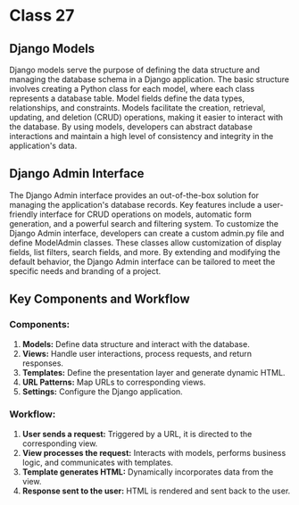 # Class 27

## Django Models

Django models serve the purpose of defining the data structure and managing the database schema in a Django application. The basic structure involves creating a Python class for each model, where each class represents a database table. Model fields define the data types, relationships, and constraints. Models facilitate the creation, retrieval, updating, and deletion (CRUD) operations, making it easier to interact with the database. By using models, developers can abstract database interactions and maintain a high level of consistency and integrity in the application's data.

## Django Admin Interface

The Django Admin interface provides an out-of-the-box solution for managing the application's database records. Key features include a user-friendly interface for CRUD operations on models, automatic form generation, and a powerful search and filtering system. To customize the Django Admin interface, developers can create a custom admin.py file and define ModelAdmin classes. These classes allow customization of display fields, list filters, search fields, and more. By extending and modifying the default behavior, the Django Admin interface can be tailored to meet the specific needs and branding of a project.

## Key Components and Workflow

### Components:
1. **Models:** Define data structure and interact with the database.
2. **Views:** Handle user interactions, process requests, and return responses.
3. **Templates:** Define the presentation layer and generate dynamic HTML.
4. **URL Patterns:** Map URLs to corresponding views.
5. **Settings:** Configure the Django application.

### Workflow:
1. **User sends a request:** Triggered by a URL, it is directed to the corresponding view.
2. **View processes the request:** Interacts with models, performs business logic, and communicates with templates.
3. **Template generates HTML:** Dynamically incorporates data from the view.
4. **Response sent to the user:** HTML is rendered and sent back to the user.